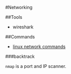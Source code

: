 #Networking

##Tools

- wireshark


##Commands

- [linux network commands](http://www.tldp.org/LDP/GNU-Linux-Tools-Summary/html/c8319.htm#NETWORK-CONFIGURATION)

###backtrack

`nmap` is a port and IP scanner.
